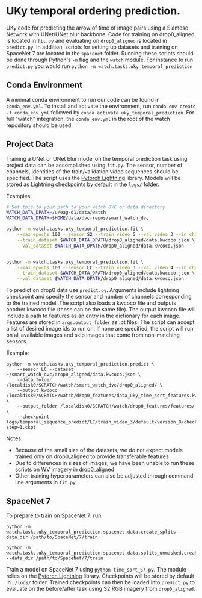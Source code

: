 UKy temporal ordering prediction.
====

UKy code for predicting the arrow of time of image pairs using a Siamese Network with UNet/UNet blur backbone. Code for training on drop0_aligned is located in `fit.py` and evaluating on `drop0_aligned` is located in `predict.py`. In addition, scripts for setting up datasets and training on SpaceNet 7 are located in the `spacenet` folder. Running these scripts should be done through Python's `-m` flag and the `watch` module. For instance to run `predict.py` you would run `python -m watch.tasks.uky_temporal_prediction`

Conda Environment
----
A minimal conda environment to run our code can be found in `conda_env.yml`. To install and activate the environment, run `conda env create -f conda_env.yml` followed by `conda activate uky_temporal_prediction`. For full "watch" integration, the `conda_env.yml` in the root of the watch repository should be used.

Project Data
----
Training a UNet or UNet blur model on the temporal prediction task using project data can be accomplished using `fit.py`. The sensor, number of channels, identities of the train/validation video sequences should be specified. The script uses the [Pytorch Lightning](https://www.pytorchlightning.ai/) library. Models will be stored as Lightning checkpoints by default in the `logs/` folder. 

Examples: 

```bash
# Set this to your path to your watch DVC or data directory
WATCH_DATA_DPATH=/u/eag-d1/data/watch
WATCH_DATA_DPATH=$HOME/data/dvc-repos/smart_watch_dvc

python -m watch.tasks.uky_temporal_prediction.fit \
    --max_epochs 100 --sensor S2 --train_video 5 --val_video 3 --in_channels 3 \
    --train_dataset $WATCH_DATA_DPATH/drop0_aligned/data.kwcoco.json \
    --val_dataset $WATCH_DATA_DPATH/drop0_aligned/data.kwcoco.json


python -m watch.tasks.uky_temporal_prediction.fit \
    --max_epochs 100 --sensor LC --train_video 3 --val_video 4 --in_channels 1 \
    --train_dataset $WATCH_DATA_DPATH/drop0_aligned/data.kwcoco.json \
    --val_dataset $WATCH_DATA_DPATH/drop0_aligned/data.kwcoco.json
```

To predict on drop0 data use `predict.py`. Arguments include lightning checkpoint and specify the sensor and number of channels corresponding to the trained model. The script also loads a kwcoco file and outputs another kwcoco file (these can be the same file). The output kwcoco file will include a path to features as an entry in the dictionary for each image. Features are stored in `args.output_folder` as .pt files. The script can accept a list of desired image ids to run on. If none are specified, the script will run on all available images and skip images that come from non-matching sensors.

Example: 

```
python -m watch.tasks.uky_temporal_prediction.predict \
    --sensor LC --dataset ~/smart_watch_dvc/drop0_aligned/data.kwcoco.json \
    --data_folder /localdisk0/SCRATCH/watch/smart_watch_dvc/drop0_aligned/ \
    --output_kwcoco /localdisk0/SCRATCH/watch/drop0_features/data_uky_time_sort_features.kwcoco.json \
    --output_folder /localdisk0/SCRATCH/watch/drop0_features/features/ \
    --checkpoint logs/temporal_sequence_predict/LC/train_video_3/default/version_0/checkpoints/epoch=0-step=1.ckpt
```


Notes:
- Because of the small size of the datasets, we do not expect models trained only on drop0_aligned to provide transferable features
- Due to differences in sizes of images, we have been unable to run these scripts on WV imagery in drop0_aligned
- Other training hyperparameters can also be adjusted through command line arguments in `fit.py`

SpaceNet 7
----
To prepare to train on SpaceNet 7: run 

```
python -m watch.tasks.uky_temporal_prediction.spacenet.data.create_splits --data_dir /path/to/SpaceNet/7/train

python -m watch.tasks.uky_temporal_prediction.spacenet.data.splits_unmasked.create_splits  --data_dir /path/to/SpaceNet/7/train

```

Train a model on SpaceNet 7 using `python time_sort_S7.py`. The module relies on the [Pytorch Lightning](https://www.pytorchlightning.ai/) library. Checkpoints will be stored by default in `./logs/` folder. Trained checkpoints can then be loaded into `predict.py` to evaluate on the before/after task using S2 RGB imagery from `drop0_aligned`.

